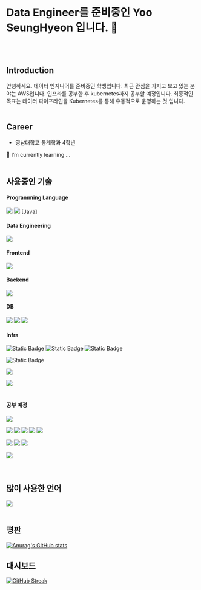 # Data Engineer를 준비중인 Yoo SeungHyeon 입니다. 👋
<br>
<br>

## Introduction ##
안녕하세요. 
데이터 엔지니어를 준비중인 학생입니다.
최근 관심을 가지고 보고 있는 분야는 AWS입니다. 
인프라를 공부한 후 kubernetes까지 공부할 예정입니다.
최종적인 목표는 데이터 파이프라인을 Kubernetes를 통해 유동적으로 운영하는 것 입니다.
<br>
<br>

## Career ##
- 영남대학교 통계학과 4학년


🌱 I’m currently learning ...
<br>
<br>
<div>
<h2>사용중인 기술</h2>
<h4><strong>Programming Language</strong></h4>
<img src="https://img.shields.io/badge/-Python-%233776AB?style=plastic&logo=python&logoColor=white">
<img src="https://img.shields.io/badge/-R-%23276DC3?style=plastic&logo=r&logoColor=white">
[Java]
<h4>  </h4>
<h4><strong>Data Engineering</strong></h4>
<img src="https://img.shields.io/badge/-Apache%20Airflow-%23017CEE?style=plastic&logo=apacheairflow&logoColor=white">
<h4>  </h4>
<h4><strong>Frontend</strong></h4>
<img src="https://img.shields.io/badge/-Svelte-%23FF3E00?style=plastic&logo=Svelte&logoColor=white">
<h4>  </h4>
<h4><strong>Backend</strong></h4>
<img src="https://img.shields.io/badge/-FastAPI-%23009688?style=plastic&logo=fastapi&logoColor=white">
<h4>  </h4>
<h4><strong>DB</strong></h4>
<img src="https://img.shields.io/badge/-MariaDB-%23003545?style=plastic&logo=mariadb&logoColor=white">
<img src="https://img.shields.io/badge/MySQL-%234479A1?style=flat&logo=mysql&logoColor=white">
<img src="https://img.shields.io/badge/SQLite-%23003B57?style=flat&logo=sqlite&logoColor=white">
<h4>  </h4>
<h4><strong>Infra</strong></h4>
<img alt="Static Badge" src="https://img.shields.io/badge/Git-%23F05032?style=flat&logo=git&logoColor=white">
<img alt="Static Badge" src="https://img.shields.io/badge/GitHub-%23181717?style=flat&logo=github&logoColor=white">
<img alt="Static Badge" src="https://img.shields.io/badge/GitHub Actions-%232088FF?style=flat&logo=githubactions&logoColor=white">
  <p> </p>
<img alt="Static Badge" src="https://img.shields.io/badge/Docker-%232496ED?style=flat&logo=docker&logoColor=white">
  <p> </p>
<img src="https://img.shields.io/badge/-Amazon EC2-%23FF9900?style=plastic&logo=amazonec2&logoColor=white">
  <p> </p>
<img src="https://img.shields.io/badge/-Linux-%23FCC624?style=plastic&logo=linux&logoColor=white">
<h1></h1>
<h4><strong>공부 예정</strong></h4>
<img src="https://img.shields.io/badge/-Scala-%23DC322F?style=plastic&logo=scala&logoColor=white">
  <p> </p>
<img src="https://img.shields.io/badge/-Redis-%23DC382D?style=plastic&logo=redis&logoColor=white">
<img src="https://img.shields.io/badge/-MongoDB-%2347A248?style=plastic&logo=mongodb&logoColor=white">
<img src="https://img.shields.io/badge/-PostgreSQL-%234169E1?style=plastic&logo=postgresql&logoColor=white">
<img src="https://img.shields.io/badge/-Amazon%20RDS-%23527FFF?style=plastic&logo=amazonrds&logoColor=white">
<img src="https://img.shields.io/badge/-Amazon%20S3-%23569A31?style=plastic&logo=amazons3&logoColor=white">
  <p> </p>
<img src="https://img.shields.io/badge/-Apache%20Spark-%23E25A1C?style=plastic&logo=apachespark&logoColor=white">
<img src="https://img.shields.io/badge/-Apache%20Hadoop-%2366CCFF?style=plastic&logo=apachehadoop&logoColor=white">
<img src="https://img.shields.io/badge/-Apache%20Kafka-%23231F20?style=plastic&logo=apachekafka&logoColor=white">
  <p> </p>
<img src="https://img.shields.io/badge/-Kubernetes-%23326CE5?style=plastic&logo=kubernetes&logoColor=white">
</div>
<br>
<br>
<h2>많이 사용한 언어</h2>

<img src="https://github-readme-stats.vercel.app/api/top-langs/?username=Yoo-SeungHyeon&layout=compact"><br><br>

<h2>평판</h2>

[![Anurag's GitHub stats](https://github-readme-stats.vercel.app/api?username=Yoo-SeungHyeon)](https://github.com/anuraghazra/github-readme-stats)

<h2>대시보드</h2>

[![GitHub Streak](https://streak-stats.demolab.com?user=Yoo-SeungHyeon&locale=ko)](https://git.io/streak-stats)
